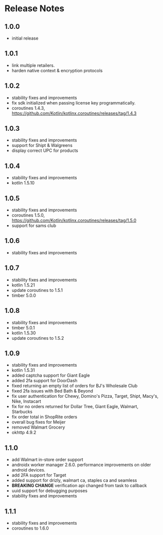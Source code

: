 # Release Notes

## 1.0.0

- initial release

## 1.0.1

- link multiple retailers.
- harden native context & encryption protocols

## 1.0.2

- stability fixes and improvements
- fix sdk initialized when passing license key programmatically.
- coroutines 1.4.3, https://github.com/Kotlin/kotlinx.coroutines/releases/tag/1.4.3

## 1.0.3

- stability fixes and improvements
- support for Shipt & Walgreens
- display correct UPC for products

## 1.0.4

- stability fixes and improvements
- kotlin 1.5.10

## 1.0.5

- stability fixes and improvements
- coroutines 1.5.0, https://github.com/Kotlin/kotlinx.coroutines/releases/tag/1.5.0
- support for sams club

## 1.0.6

- stability fixes and improvements

## 1.0.7

- stability fixes and improvements
- kotlin 1.5.21
- update coroutines to 1.5.1
- timber 5.0.0

## 1.0.8

- stability fixes and improvements
- timber 5.0.1
- kotlin 1.5.30
- update coroutines to 1.5.2

## 1.0.9

- stability fixes and improvements
- kotlin 1.5.31
- added captcha support for Giant Eagle
- added 2fa support for DoorDash
- fixed returning an empty list of orders for BJ's Wholesale Club
- fixed 2fa issues with Bed Bath & Beyond
- fix user authentication for Chewy, Domino's Pizza, Target, Shipt, Macy's, Nike, Instacart
- fix for no orders returned for Dollar Tree, Giant Eagle, Walmart, Starbucks
- fix order total in ShopRite orders
- overall bug fixes for Meijer
- removed Walmart Grocery
- okhttp 4.9.2

## 1.1.0

- add Walmart in-store order support
- androidx worker manager 2.6.0. performance improvements on older android devices.
- add 2FA support for Target
- added support for drizly, walmart ca, staples ca and seamless
- **BREAKING CHANGE** verification api changed from task to callback
- uuid support for debugging purposes
- stability fixes and improvements

## 1.1.1

- stability fixes and improvements
- coroutines to 1.6.0

